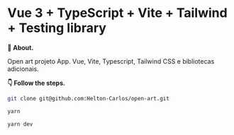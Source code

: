 # Vue 3 + TypeScript + Vite + Tailwind + Testing library

**💬 About.** 

Open art projeto App. Vue, Vite, Typescript, Tailwind CSS e bibliotecas adicionais.

**👇 Follow the steps.** 

```bash
git clone git@github.com:Helton-Carlos/open-art.git
```

```bash
yarn 
```

```bash
yarn dev
```